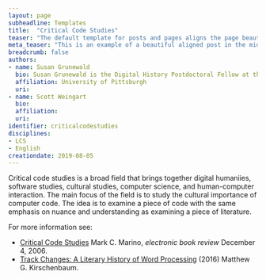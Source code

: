```yaml
---
layout: page
subheadline: Templates
title:  "Critical Code Studies"
teaser: "The default template for posts and pages aligns the page beautifully in the middle. <strong>But</strong> you can customize posts/pages easily via switches in the front matter to <em>get a sidebar</em> and/or to <em>turn off meta-information</em> at the end of the page like categories, tags and dates."
meta_teaser: "This is an example of a beautiful aligned post in the middle. There is no sidebar to distract the reader. The difference to the Page-Template is, that you find meta-information at the bottom of the post."
breadcrumb: false
authors: 
- name: Susan Grunewald
  bio: Susan Grunewald is the Digital History Postdoctoral Fellow at the University of Pittsburgh’s World History Center. She received her PhD from Carnegie Mellon University, where she was a two-time A.W. Mellon Fellow in Digital Humanities. Her research focuses on Soviet history, particularly German prisoners of war in the USSR during and after the Second World War.
  affiliation: University of Pittsburgh
  uri:
- name: Scott Weingart
  bio:
  affiliation:
  uri:
identifier: criticalcodestudies
disciplines: 
- LCS
- English
creationdate: 2019-08-05
---
```


Critical code studies is a broad field that brings together digital humaniies, software studies, cultural studies, computer science, and human-computer interaction. The main focus of the field is to study the cultural importance of computer code. The idea is to examine a piece of code with the same emphasis on nuance and understanding as examining a piece of literature. 

For more information see:
 -  [Critical Code Studies](http://electronicbookreview.com/essay/critical-code-studies/) Mark C. Marino, *electronic book review* December 4, 2006. 
 -  [Track Changes: A Literary History of Word Processing](https://books.google.com/books?id=5gUEDAAAQBAJ&printsec=frontcover&dq=matthew+kirschenbaum&hl=en&sa=X&ved=0ahUKEwjR5PHJwuzjAhXhSt8KHXBNDuwQ6AEIMDAB#v=onepage&q=matthew%20kirschenbaum&f=false) (2016) Matthew G. Kirschenbaum.
